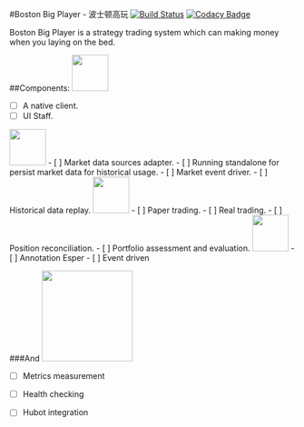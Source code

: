 #Boston Big Player - 波士顿高玩
[![Build Status](https://travis-ci.org/kidylee/BostonBigPlayer.svg?branch=master)](https://travis-ci.org/kidylee/BostonBigPlayer) [![Codacy Badge](https://api.codacy.com/project/badge/grade/42a0d576c0dd4243ad425560246c95bd)](https://www.codacy.com/app/kidylee/BostonBigPlayer) 

Boston Big Player is a strategy trading system which can making money when you laying on the bed. 

##Components:
<img src="http://content.sportslogos.net/logos/7/151/full/y71myf8mlwlk8lbgagh3fd5e0.gif" width="64">
 - [ ] A native client.
 - [ ] UI Staff.

<img src="http://content.sportslogos.net/logos/53/53/full/671.png" width="64">
 - [ ] Market data sources adapter.
 - [ ] Running standalone for persist market data for historical usage.
 - [ ] Market event driver.
 - [ ] Historical data replay.

<img src="http://content.sportslogos.net/logos/1/3/full/venf9fmhgnsawnxxvehf.png" width="64">
 - [ ] Paper trading.
 - [ ] Real trading.
 - [ ] Position reconciliation.
 - [ ] Portfolio assessment and evaluation.

<img src="http://content.sportslogos.net/logos/6/213/full/slhg02hbef3j1ov4lsnwyol5o.png" width="64">
 - [ ] Annotation Esper
 - [ ] Event driven

###And 
<img src="http://static.coach.com/aapz_prd/on/demandware.static/-/Library-Sites-globalLibrary/default/dw42266d79/images/logo_sprite/Coach-NA-logo.png" width = "160">
 - [ ] Metrics measurement
 - [ ] Health checking
 - [ ] Hubot integration


